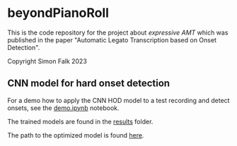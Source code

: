 # beyondPianoRoll
This is the code repository for the project about *expressive AMT* which was published in the paper "Automatic Legato Transcription based on Onset Detection".

Copyright Simon Falk 2023

## CNN model for hard onset detection

For a demo how to apply the CNN HOD model to a test recording and detect onsets, see the
[demo.ipynb](demo.ipynb) notebook.

The trained models are found in the [results](results/) folder.

The path to the optimized model is found [here](model/__init__.py).
